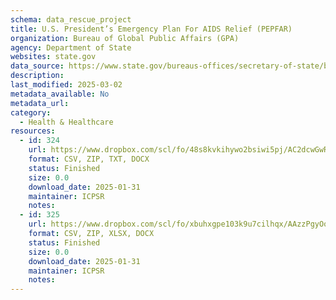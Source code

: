 ```yaml
---
schema: data_rescue_project 
title: U.S. President’s Emergency Plan For AIDS Relief (PEPFAR)
organization: Bureau of Global Public Affairs (GPA)
agency: Department of State
websites: state.gov
data_source: https://www.state.gov/bureaus-offices/secretary-of-state/bureau-of-global-health-security-and-diplomacy/
description: 
last_modified: 2025-03-02
metadata_available: No
metadata_url: 
category:
  - Health & Healthcare 
resources:
  - id: 324
    url: https://www.dropbox.com/scl/fo/48s8kvkihywo2bsiwi5pj/AC2dcwGwRVo1IoeqU-HJURQ?rlkey=maq05i462hnvq38mn8s4bbrt6&dl=0
    format: CSV, ZIP, TXT, DOCX
    status: Finished
    size: 0.0
    download_date: 2025-01-31
    maintainer: ICPSR
    notes: 
  - id: 325
    url: https://www.dropbox.com/scl/fo/xbuhxgpe103k9u7cilhqx/AAzzPgyOo0PAx1R7UN6Zj_I?rlkey=rii9wxqcr7pw01zxd6lj7tq9g&dl=0
    format: CSV, ZIP, XLSX, DOCX
    status: Finished
    size: 0.0
    download_date: 2025-01-31
    maintainer: ICPSR
    notes: 
---
```

